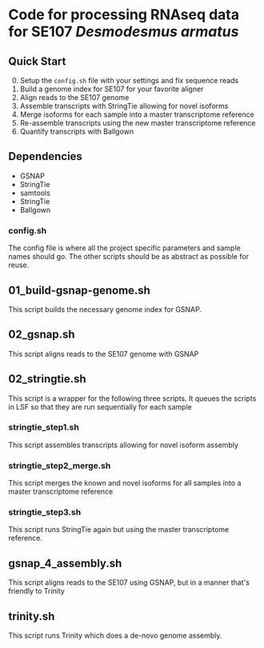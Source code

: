 
# Code for processing RNAseq data for SE107 *Desmodesmus armatus*


## Quick Start

0. Setup the `config.sh` file with your settings and fix sequence reads
1. Build a genome index for SE107 for your favorite aligner
2. Align reads to the SE107 genome
3. Assemble transcripts with StringTie allowing for novel isoforms
4. Merge isoforms for each sample into a master transcriptome reference
5. Re-assemble transcripts using the new master transcriptome reference
6. Quantify transcripts with Ballgown








## Dependencies

- GSNAP
- StringTie
- samtools
- StringTie
- Ballgown





### config.sh

The config file is where all the project specific parameters and sample names
should go. The other scripts should be as abstract as possible for reuse. 


## 01\_build-gsnap-genome.sh

This script builds the necessary genome index for GSNAP.


## 02\_gsnap.sh

This script aligns reads to the SE107 genome with GSNAP


## 02\_stringtie.sh

This script is a wrapper for the following three scripts. It queues the scripts in LSF so that they are run sequentially for each sample 


### stringtie\_step1.sh

This script assembles transcripts allowing for novel isoform assembly

### stringtie\_step2\_merge.sh

This script merges the known and novel isoforms for all samples into a master transcriptome reference

### stringtie\_step3.sh

This script runs StringTie again but using the master transcriptome reference.


## gsnap\_4\_assembly.sh

This script aligns reads to the SE107 using GSNAP, but in a manner that's friendly to Trinity

## trinity.sh

This script runs Trinity which does a de-novo genome assembly.

